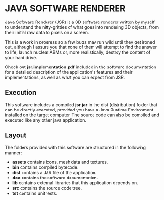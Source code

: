 JAVA SOFTWARE RENDERER
======================

Java Software Renderer (JSR) is a 3D software renderer written by
myself to understand the nitty-gritties of what goes into rendering
3D objects, from their initial raw data to pixels on a screen.

This is a work in progress so a few bugs may run wild until they get
ironed out, although I assure you that none of them will attempt to find the
answer to life, launch nuclear ABMs or, more realistically, destroy the
content of your hard drive.

Check out __jsr.implementation.pdf__ included in the software documentation for
a detailed description of the application's features and their implementations,
as well as what you can expect from JSR.


Execution
---------
This software includes a compiled __jsr.jar__ in the dist (distribution) folder
that can be directly executed, provided you have a Java Runtime Environment
installed on the target computer. The source code can also be compiled and
executed like any other java application.


Layout
------
The folders provided with this software are structured in the following manner:
* __assets__ contains icons, mesh data and textures.
* __bin__ contains compiled bytecode.
* __dist__ contains a JAR file of the application.
* __doc__ contains the software documentation.
* __lib__ contains external libraries that this application depends on.
* __src__ contains the source code tree.
* __tst__ contains unit tests.